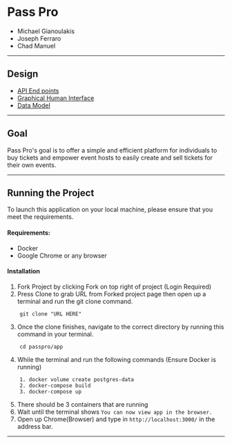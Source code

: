 # Pass Pro

-   Michael Gianoulakis
-   Joseph Ferraro
-   Chad Manuel

---

## Design

-   [API End points](docs/api.md)
-   [Graphical Human Interface](docs/ghi.md)
-   [Data Model](docs/model.md)

---

## Goal

Pass Pro's goal is to offer a simple and efficient platform for individuals to buy tickets and empower event hosts to easily create and sell tickets for their own events.

---

## Running the Project

To launch this application on your local machine, please ensure that you meet the requirements.

#### Requirements:

-   Docker
-   Google Chrome or any browser

#### Installation

1. Fork Project by clicking Fork on top right of project (Login Required)
2. Press Clone to grab URL from Forked project page then open up a terminal and run the git clone command.

```
    git clone "URL HERE"
```

3. Once the clone finishes, navigate to the correct directory by running this command in your terminal.

```
    cd passpro/app
```

4. While the terminal and run the following commands (Ensure Docker is running)

```
    1. docker volume create postgres-data
    2. docker-compose build
    3. docker-compose up
```

5. There should be 3 containers that are running
6. Wait until the terminal shows `You can now view app in the browser.`
7. Open up Chrome(Browser) and type in `http://localhost:3000/` in the address bar.

---
